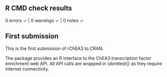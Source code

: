 ## R CMD check results

0 errors ✓ | 0 warnings ✓ | 0 notes ✓

## First submission

This is the first submission of rChEA3 to CRAN.

The package provides an R interface to the ChEA3 transcription factor 
enrichment web API. All API calls are wrapped in \donttest{} as they 
require internet connectivity.
